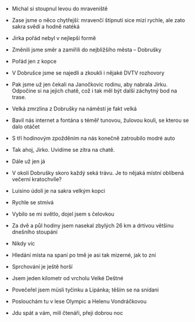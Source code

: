 - Michal si stoupnul levou do mraveniště
- Zase jsme o něco chytřejší: mravenčí štípnutí sice mizí rychle, ale zato sakra svědí a hodně natéká
- Jirka pořád nebyl v nejlepší formě
- Změnili jsme směr a zamířili do nejbližšího města – Dobrušky
- Pořád jen z kopce
- V Dobrušce jsme se najedli a zkoukli i nějaké DVTV rozhovory
- Pak jsme už jen čekali na Janočkovic rodinu, aby nabrala Jirku. Odpočine si na jejich chatě, což i tak měl být další záchytný bod na trase.
- Velká zmrzlina z Dobrušky na náměstí je fakt velká
- Bavil nás internet a fontána s téměř tunovou, žulovou kouli, se kterou se dalo otáčet
- S tří hodinovým zpožděním na nás konečně zatroubilo modré auto
- Tak ahoj, Jirko. Uvidíme se zítra na chatě.

- Dále už jen já
- V okolí Dobrušky skoro každý seká trávu. Je to nějaká místní oblíbená večerní kratochvíle?
- Luisino údolí je na sakra velkým kopci
- Rychle se stmívá
- Vybilo se mi světlo, dojel jsem s čelovkou
- Za dvě a půl hodiny jsem nasekal zbylých 26 km a drtivou většinu dnešního stoupání
- Nikdy víc
- Hledání místa na spaní po tmě je asi tak mizerné, jak to zní
- Sprchování je ještě horší
- Jsem jeden kilometr od vrcholu Velké Deštné
- Povečeřel jsem müsli tyčinku a Lipánka; těším se na snídani
- Poslouchám tu v lese Olympic a Helenu Vondráčkovou

- Jdu spát a vám, milí čtenáři, přeji dobrou noc